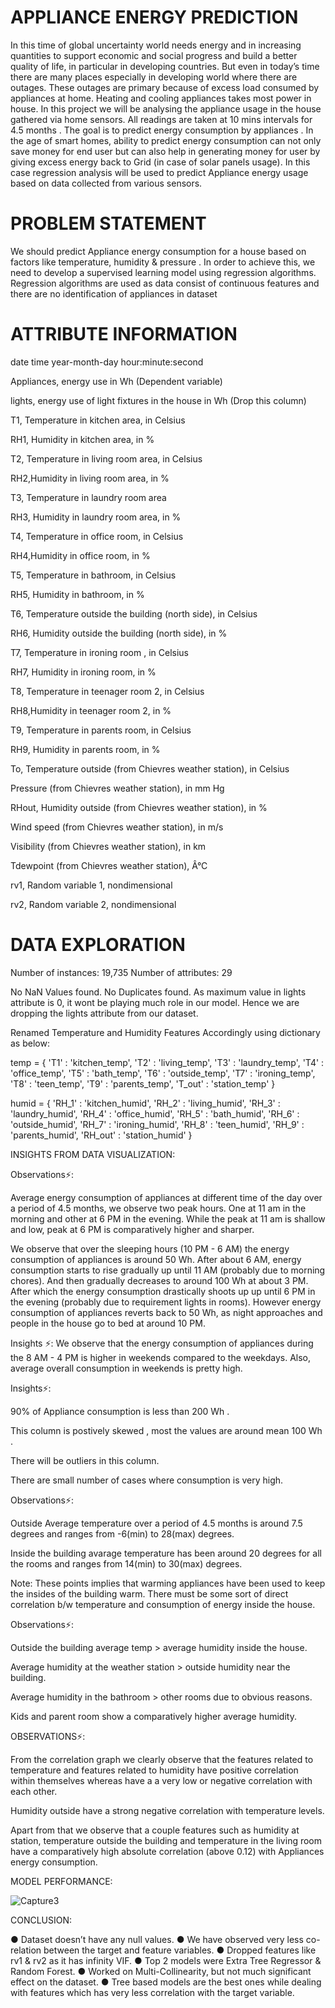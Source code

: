 # APPLIANCE ENERGY PREDICTION

In this time of global uncertainty world needs energy and in increasing quantities to support economic and social progress and build a better quality of life, in particular in developing countries. But even in today’s time there are many places especially in developing world where there are outages. These outages are primary because of excess load consumed by appliances at home. Heating and cooling appliances takes most power in house. In this project we will be analysing the appliance usage in the house gathered via home sensors. All readings are taken at 10 mins intervals for 4.5 months . The goal is to predict energy consumption by appliances . In the age of smart homes, ability to predict energy consumption can not only save money for end user but can also help in generating money for user by giving excess energy back to Grid (in case of solar panels usage). In this case regression analysis will be used to predict Appliance energy usage based on data collected from various sensors.

# PROBLEM STATEMENT

We should predict Appliance energy consumption for a house based on factors like temperature, humidity & pressure . In order to achieve this, we need to develop a supervised learning model using regression algorithms. Regression algorithms are used as data consist of continuous features and there are no identification of appliances in dataset

# ATTRIBUTE INFORMATION

date time year-month-day hour:minute:second

Appliances, energy use in Wh (Dependent variable)

lights, energy use of light fixtures in the house in Wh (Drop this column)

T1, Temperature in kitchen area, in Celsius

RH1, Humidity in kitchen area, in %

T2, Temperature in living room area, in Celsius

RH2,Humidity in living room area, in %

T3, Temperature in laundry room area

RH3, Humidity in laundry room area, in %

T4, Temperature in office room, in Celsius

RH4,Humidity in office room, in %

T5, Temperature in bathroom, in Celsius

RH5, Humidity in bathroom, in %

T6, Temperature outside the building (north side), in Celsius

RH6, Humidity outside the building (north side), in %

T7, Temperature in ironing room , in Celsius

RH7, Humidity in ironing room, in %

T8, Temperature in teenager room 2, in Celsius

RH8,Humidity in teenager room 2, in %

T9, Temperature in parents room, in Celsius

RH9, Humidity in parents room, in %

To, Temperature outside (from Chievres weather station), in Celsius

Pressure (from Chievres weather station), in mm Hg

RHout, Humidity outside (from Chievres weather station), in %

Wind speed (from Chievres weather station), in m/s

Visibility (from Chievres weather station), in km

Tdewpoint (from Chievres weather station), Â°C

rv1, Random variable 1, nondimensional

rv2, Random variable 2, nondimensional


# DATA EXPLORATION

Number of instances: 19,735
Number of attributes: 29

No NaN Values found.
No Duplicates found.
As maximum value in lights attribute is 0, it wont be playing much role in our model. Hence we are dropping the lights attribute from our dataset.

Renamed Temperature and Humidity Features Accordingly using dictionary as below:

temp = {
    'T1' : 'kitchen_temp', 'T2' : 'living_temp', 'T3' : 'laundry_temp', 
    'T4' : 'office_temp', 'T5' : 'bath_temp', 'T6' : 'outside_temp',
    'T7' : 'ironing_temp', 'T8' : 'teen_temp', 'T9' : 'parents_temp', 'T_out' : 'station_temp'
  }

humid = {
    'RH_1' : 'kitchen_humid', 'RH_2' : 'living_humid', 'RH_3' : 'laundry_humid', 
    'RH_4' : 'office_humid', 'RH_5' : 'bath_humid', 'RH_6' : 'outside_humid',
    'RH_7' : 'ironing_humid', 'RH_8' : 'teen_humid', 'RH_9' : 'parents_humid', 'RH_out' : 'station_humid'
}

INSIGHTS FROM DATA VISUALIZATION:

Observations⚡:

Average energy consumption of appliances at different time of the day over a period of 4.5 months, we observe two peak hours. One at 11 am in the morning and other at 6 PM in the evening. While the peak at 11 am is shallow and low, peak at 6 PM is comparatively higher and sharper.

We observe that over the sleeping hours (10 PM - 6 AM) the energy consumption of appliances is around 50 Wh. After about 6 AM, energy consumption starts to rise gradually up until 11 AM (probably due to morning chores). And then gradually decreases to around 100 Wh at about 3 PM. After which the energy consumption drastically shoots up up until 6 PM in the evening (probably due to requirement lights in rooms). However energy consumption of appliances reverts back to 50 Wh, as night approaches and people in the house go to bed at around 10 PM.

Insights ⚡: We observe that the energy consumption of appliances during the 8 AM - 4 PM is higher in weekends compared to the weekdays. Also, average overall consumption in weekends is pretty high.

Insights⚡:

90% of Appliance consumption is less than 200 Wh .

This column is postively skewed , most the values are around mean 100 Wh .

There will be outliers in this column.

There are small number of cases where consumption is very high.

Observations⚡:

Outside Average temperature over a period of 4.5 months is around 7.5 degrees and ranges from -6(min) to 28(max) degrees.

Inside the building avarage temperature has been around 20 degrees for all the rooms and ranges from 14(min) to 30(max) degrees.

Note: These points implies that warming appliances have been used to keep the insides of the building warm. There must be some sort of direct correlation b/w temperature and consumption of energy inside the house.

Observations⚡:

Outside the building average temp > average humidity inside the house.

Average humidity at the weather station > outside humidity near the building.

Average humidity in the bathroom > other rooms due to obvious reasons.

Kids and parent room show a comparatively higher average humidity.

OBSERVATIONS⚡:

From the correlation graph we clearly observe that the features related to temperature and features related to humidity have positive correlation within themselves whereas have a a very low or negative correlation with each other.

Humidity outside have a strong negative correlation with temperature levels.

Apart from that we observe that a couple features such as humidity at station, temperature outside the building and temperature in the living room have a comparatively high absolute correlation (above 0.12) with Appliances energy consumption.


MODEL PERFORMANCE:

![Capture3](https://user-images.githubusercontent.com/88664785/146652410-88757d0b-0fa1-4cce-a6f8-0127f48fd23e.PNG)

CONCLUSION:

● Dataset doesn’t have any null values.
● We have observed very less co-relation between the target and feature variables.
● Dropped features like rv1 & rv2 as it has infinity VIF.
● Top 2 models were Extra Tree Regressor & Random Forest.
● Worked on Multi-Collinearity, but not much significant effect on the dataset.
● Tree based models are the best ones while dealing with features which has very less correlation with the target variable. 

